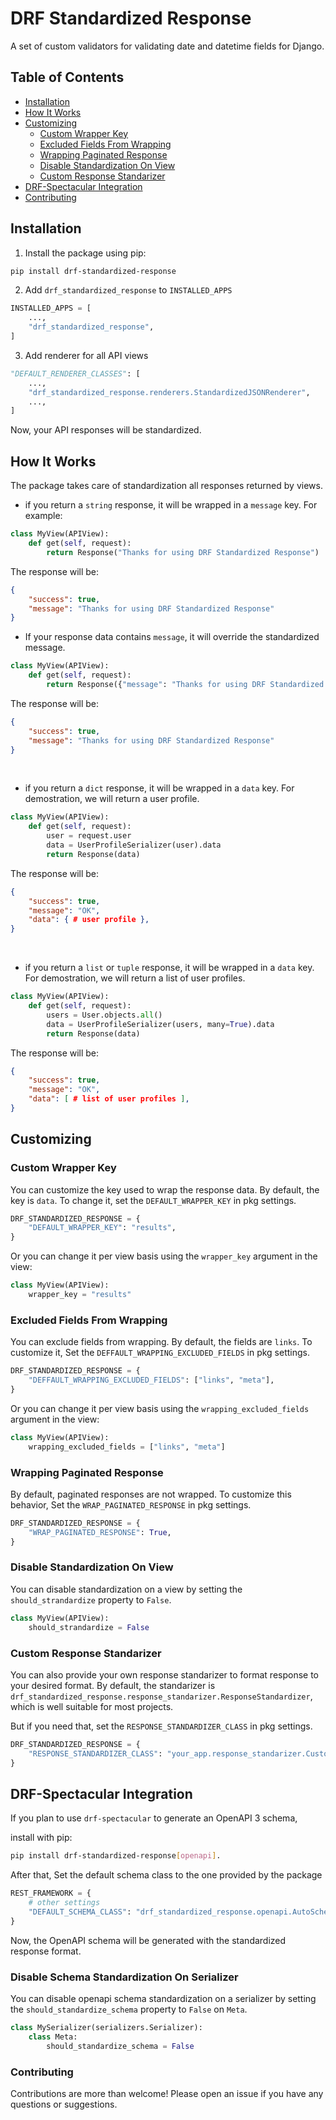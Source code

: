 # DRF Standardized Response
A set of custom validators for validating date and datetime fields for Django.

## Table of Contents

- [Installation](#installation)
- [How It Works](#how-it-works)
- [Customizing](#customizing)
  - [Custom Wrapper Key](#custom-wrapper-key)
  - [Excluded Fields From Wrapping](#excluded-fields-from-wrapping)
  - [Wrapping Paginated Response](#wrapping-paginated-response)
  - [Disable Standardization On View](#disable-standardization-on-view)
  - [Custom Response Standarizer](#custom-response-standarizer)
- [DRF-Spectacular Integration](#drf-spectacular-integration)
- [Contributing](#contributing)


## Installation
1. Install the package using pip:

```bash
pip install drf-standardized-response
```

2. Add `drf_standardized_response` to `INSTALLED_APPS`
```python
INSTALLED_APPS = [
    ...,
    "drf_standardized_response",
]
```

3. Add renderer for all API views
```python
"DEFAULT_RENDERER_CLASSES": [
    ...,
    "drf_standardized_response.renderers.StandardizedJSONRenderer",
    ...,
]
```

Now, your API responses will be standardized.

## How It Works
The package takes care of standardization all responses returned by views.

*    if you return a `string` response, it will be wrapped in a `message` key. For example:
```python
class MyView(APIView):
    def get(self, request):
        return Response("Thanks for using DRF Standardized Response")
```

The response will be:

```json
{
    "success": true,
    "message": "Thanks for using DRF Standardized Response"
}
```

*    If your response data contains `message`, it will override the standardized message.

```python
class MyView(APIView):
    def get(self, request):
        return Response({"message": "Thanks for using DRF Standardized Response"})
```

The response will be:

```json
{
    "success": true,
    "message": "Thanks for using DRF Standardized Response"
}
```

<br>

*    if you return a `dict` response, it will be wrapped in a `data` key. For demostration, we will return a user profile.  

```python
class MyView(APIView):
    def get(self, request):
        user = request.user
        data = UserProfileSerializer(user).data
        return Response(data)
```

The response will be:

```json
{
    "success": true,
    "message": "OK",
    "data": { # user profile },
}
```

<br>

*    if you return a `list` or `tuple` response, it will be wrapped in a `data` key. For demostration, we will return a list of user profiles.

```python
class MyView(APIView):
    def get(self, request):
        users = User.objects.all()
        data = UserProfileSerializer(users, many=True).data
        return Response(data)
```

The response will be:

```json
{
    "success": true,
    "message": "OK",
    "data": [ # list of user profiles ],
}
```

## Customizing
### Custom Wrapper Key
You can customize the key used to wrap the response data. By default, the key is `data`. To change it, set the `DEFAULT_WRAPPER_KEY` in pkg settings.

```python
DRF_STANDARDIZED_RESPONSE = {
    "DEFAULT_WRAPPER_KEY": "results",
}
```

Or you can change it per view basis using the `wrapper_key` argument in the view:

```python
class MyView(APIView):
    wrapper_key = "results"
```

### Excluded Fields From Wrapping
You can exclude fields from wrapping. By default, the fields are `links`. To customize it, Set the `DEFFAULT_WRAPPING_EXCLUDED_FIELDS` in pkg settings.

```python
DRF_STANDARDIZED_RESPONSE = {
    "DEFFAULT_WRAPPING_EXCLUDED_FIELDS": ["links", "meta"],
}
``` 

Or you can change it per view basis using the `wrapping_excluded_fields` argument in the view:

```python
class MyView(APIView):
    wrapping_excluded_fields = ["links", "meta"]
```

### Wrapping Paginated Response
By default, paginated responses are not wrapped. To customize this behavior, Set the `WRAP_PAGINATED_RESPONSE` in pkg settings.

```python
DRF_STANDARDIZED_RESPONSE = {
    "WRAP_PAGINATED_RESPONSE": True,
}
```

### Disable Standardization On View
You can disable standardization on a view by setting the `should_strandardize` property to `False`.

```python
class MyView(APIView):
    should_strandardize = False
```

### Custom Response Standarizer
You can also provide your own response standarizer to format response to your desired format. By default, the standarizer is `drf_standardized_response.response_standarizer.ResponseStandardizer`, which is well suitable for most projects.

But if you need that, set the `RESPONSE_STANDARDIZER_CLASS` in pkg settings.

```python
DRF_STANDARDIZED_RESPONSE = {
    "RESPONSE_STANDARDIZER_CLASS": "your_app.response_standarizer.CustomResponseStandardizer",
}
```

## DRF-Spectacular Integration
If you plan to use `drf-spectacular` to generate an OpenAPI 3 schema, 

install with pip:
```bash
pip install drf-standardized-response[openapi].
```

After that, Set the default schema class to the one provided by the package

```python
REST_FRAMEWORK = {
    # other settings
    "DEFAULT_SCHEMA_CLASS": "drf_standardized_response.openapi.AutoSchema"
}
```
Now, the OpenAPI schema will be generated with the standardized response format.

### Disable Schema Standardization On Serializer
You can disable openapi schema standardization on a serializer by setting the `should_standardize_schema` property to `False` on `Meta`.

```python
class MySerializer(serializers.Serializer):
    class Meta:
        should_standardize_schema = False
```

### Contributing
Contributions are more than welcome! Please open an issue if you have any questions or suggestions.